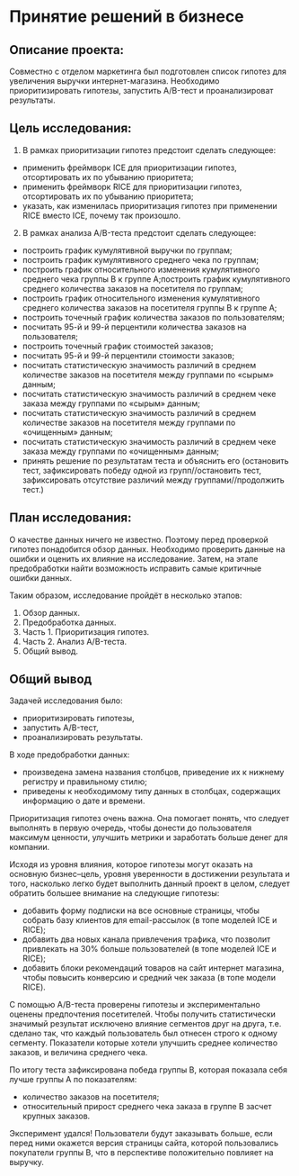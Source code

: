 # Принятие решений в бизнесе

## Описание проекта:
Совместно с отделом маркетинга был подготовлен список гипотез для увеличения выручки интернет-магазина.
Необходимо приоритизировать гипотезы, запустить A/B-тест и проанализироват результаты. 

## Цель исследования:
1. В рамках приоритизации гипотез предстоит сделать следующее:
  - применить фреймворк ICE для приоритизации гипотез, отсортировать их по убыванию приоритета;
  - применить фреймворк RICE для приоритизации гипотез, отсортировать их по убыванию приоритета;
  - указать, как изменилась приоритизация гипотез при применении RICE вместо ICE, почему так произошло.

2. В рамках анализа A/B-теста предстоит сделать следующее:
  - построить график кумулятивной выручки по группам;
  - построить график кумулятивного среднего чека по группам;
  - построить график относительного изменения кумулятивного среднего чека группы B к группе A;построить график кумулятивного среднего количества заказов на посетителя по группам;
   - построить график относительного изменения кумулятивного среднего количества заказов на посетителя группы B к группе A;
   - построить точечный график количества заказов по пользователям;
   - посчитать 95-й и 99-й перцентили количества заказов на пользователя;
   - построить точечный график стоимостей заказов;
   - посчитать 95-й и 99-й перцентили стоимости заказов;
   - посчитать статистическую значимость различий в среднем количестве заказов на посетителя между группами по «сырым» данным;
   - посчитать статистическую значимость различий в среднем чеке заказа между группами по «сырым» данным;
   - посчитать статистическую значимость различий в среднем количестве заказов на посетителя между группами по «очищенным» данным;
   - посчитать статистическую значимость различий в среднем чеке заказа между группами по «очищенным» данным;
   - принять решение по результатам теста и объяснить его (остановить тест, зафиксировать победу одной из групп//остановить тест, зафиксировать отсутствие различий между группами//продолжить тест.)
   
## План исследования:

О качестве данных ничего не известно. Поэтому перед проверкой гипотез понадобится обзор данных. Необходимо проверить данные на ошибки и оценить их влияние на исследование. Затем, на этапе предобработки найти возможность исправить самые критичные ошибки данных.
 
Таким образом, исследование пройдёт в несколько этапов:
 1. Обзор данных.
 2. Предобработка данных.
 3. Часть 1. Приоритизация гипотез.
 4. Часть 2. Анализ A/B-теста.
 5. Общий вывод.

## Общий вывод
Задачей исследования было:

- приоритизировать гипотезы,
- запустить A/B-тест,
- проанализировать результаты.


В ходе предобработки данных:
 - произведена замена названия столбцов, приведение их к нижнему регистру и правильному стилю;
 - приведены к необходимому типу данных в столбцах, содержащих информацию о дате и времени.
 

Приоритизация гипотез очень важна. Она помогает понять, что следует выполнять в первую очередь, чтобы донести до пользователя максимум ценности, улучшить метрики и заработать больше денег для компании.

Исходя из уровня влияния, которое гипотезы могут оказать на основную бизнес–цель, уровня уверенности в достижении результата и того, насколько легко будет выполнить данный проект в целом, следует обратить большее внимание на следующие гипотезы:
 - добавить форму подписки на все основные страницы, чтобы собрать базу клиентов для email-рассылок (в топе моделей ICE и RICE);  
 - добавить два новых канала привлечения трафика, что позволит привлекать на 30% больше пользователей (в топе моделей ICE и RICE);  
 - добавить блоки рекомендаций товаров на сайт интернет магазина, чтобы повысить конверсию и средний чек заказа (в топе модели RICE).


С помощью A/B-теста проверены гипотезы и экспериментально оценены предпочтения посетителей. Чтобы получить статистически значимый результат исключено влияние сегментов друг на друга, т.е. сделано так, что каждый пользователь был отнесен строго к одному сегменту. Показатели которые хотели улучшить среднее количество заказов,  и величина среднего чека.
 

По итогу теста зафиксирована победа группы В, которая показала себя лучше группы А по показателям:
 - количество заказов на посетителя;
 - относительный прирост среднего чека заказа в группе В засчет крупных заказов.
 
Эксперимент удался! Пользователи будут заказывать больше, если перед ними окажется версия страницы сайта, которой пользовались покупатели группы В, что в перспективе положительно повлияет на выручку.
